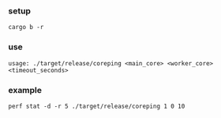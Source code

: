 ### setup
```cargo b -r```
### use
```usage: ./target/release/coreping <main_core> <worker_core> <timeout_seconds>```
### example
```perf stat -d -r 5 ./target/release/coreping 1 0 10```
